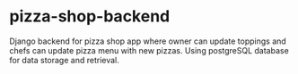 # pizza-shop-backend
Django backend for pizza shop app where owner can update toppings and chefs can update pizza menu with new pizzas. Using postgreSQL database for data storage and retrieval. 
